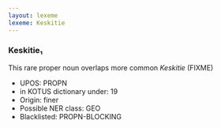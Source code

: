 ```yaml
---
layout: lexeme
lexeme: Keskitie
---
```


###  Keskitie₁

This rare proper noun overlaps more common *Keskitie* (FIXME)
* UPOS:  PROPN
* in KOTUS dictionary under:  19
* Origin:  finer
* Possible NER class:  GEO
* Blacklisted:  PROPN-BLOCKING

